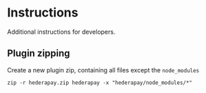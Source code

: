 # Instructions

Additional instructions for developers.

## Plugin zipping

Create a new plugin zip, containing all files except the `node_modules`

```
zip -r hederapay.zip hederapay -x "hederapay/node_modules/*"
```
